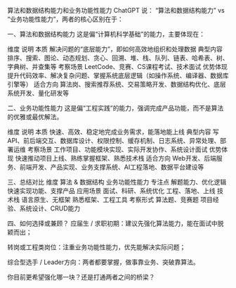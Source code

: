 算法和数据结构能力和业务功能性能力
ChatGPT 说：
“算法和数据结构能力” vs “业务功能性能力”，两者的核心区别在于：

一、算法和数据结构能力
这是偏“计算机科学基础”的能力，主要体现在：

维度	说明
本质	解决问题的“底层能力”，即如何高效地组织和处理数据
典型内容	排序、搜索、图论、动态规划、贪心、回溯、堆、栈、队列、链表、哈希表、树、字典树、并查集等
考察场景	LeetCode、竞赛、CS课程考试、技术面试
优势体现	提升代码效率、解决复杂问题、掌握系统底层逻辑（如操作系统、编译器、数据库引擎等）
适合方向	算法岗、搜索推荐系统、交易策略开发、数据结构优化、底层系统开发、量化研发等

二、业务功能性能力
这是偏“工程实践”的能力，强调完成产品功能，而不是算法的优雅或最优解法。

维度	说明
本质	快速、高效、稳定地完成业务需求，能落地能上线
典型内容	写 API、前后端交互、数据库设计、权限控制、缓存机制、日志系统、异常处理、部署运维
考察场景	工作项目、功能模块实现、实际开发协作、系统设计面试
优势体现	快速推动项目上线、熟练掌握框架、熟悉技术栈
适合方向	Web开发、后端服务、前端开发、产品实现、业务支撑系统、AI工程落地、数据平台建设等

三、总结对比
维度	算法 & 数据结构	业务功能性能力
专注点	解题能力、优化逻辑	快速实现功能、支撑产品
应用场景	面试、科研、系统优化	工程、落地、上线
技术栈	语言原生、无框架	熟悉框架、工程工具
考察形式	算法题、竞赛题	项目经验、系统设计、CRUD能力

四、如何选择或兼顾？
应届生 / 求职初期：建议先强化算法能力，能在面试中脱颖而出；

转岗或工程类岗位：注重业务功能性能力，优先能解决实际问题；

综合型选手 / Leader方向：两者都要掌握，做事靠业务、突破靠算法。

你目前更希望强化哪一块？还是打通两者之间的桥梁？
